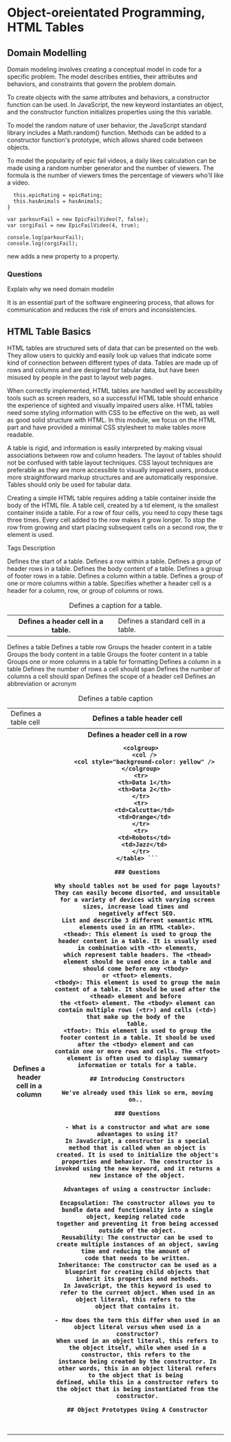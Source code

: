 # Object-oreientated Programming, HTML Tables

## Domain Modelling

Domain modeling involves creating a conceptual model in code for a specific problem. The model describes entities, their 
attributes and behaviors, and constraints that govern the problem domain.

To create objects with the same attributes and behaviors, a constructor function can be used. In JavaScript, 
the new keyword instantiates an object, and the constructor function initializes properties using the this variable.

To model the random nature of user behavior, the JavaScript standard library includes a Math.random() function. Methods can 
be added to a constructor function's prototype, which allows shared code between objects.

To model the popularity of epic fail videos, a daily likes calculation can be made using a random number generator and the 
number of viewers. The formula is the number of viewers times the percentage of viewers who'll like a video.

``` var EpicFailVideo = function(epicRating, hasAnimals) {
  this.epicRating = epicRating;
  this.hasAnimals = hasAnimals;
}

var parkourFail = new EpicFailVideo(7, false);
var corgiFail = new EpicFailVideo(4, true);

console.log(parkourFail);
console.log(corgiFail); 

```

new adds a new property to a property.

### Questions

Explain why we need domain modelin

It is an essential part of the software engineering process, that allows for communication and reduces the risk of errors and
inconsistencies. 

## HTML Table Basics

HTML tables are structured sets of data that can be presented on the web. They allow users to quickly and easily look up 
values that indicate some kind of connection between different types of data. Tables are made up of rows and columns and 
are designed for tabular data, but have been misused by people in the past to layout web pages.

When correctly implemented, HTML tables are handled well by accessibility tools such as screen readers, so a successful 
HTML table should enhance the experience of sighted and visually impaired users alike. HTML tables need some styling 
information with CSS to be effective on the web, as well as good solid structure with HTML. In this module, we focus on 
the HTML part and have provided a minimal CSS stylesheet to make tables more readable.

A table is rigid, and information is easily interpreted by making visual associations between row and column headers. 
The layout of tables should not be confused with table layout techniques. CSS layout techniques are preferable as they are 
more accessible to visually impaired users, produce more straightforward markup structures and are automatically responsive. 
Tables should only be used for tabular data.

Creating a simple HTML table requires adding a table container inside the body of the HTML file. A table cell, created by a
td element, is the smallest container inside a table. For a row of four cells, you need to copy these tags three times. 
Every cell added to the row makes it grow longer. To stop the row from growing and start placing subsequent cells on a 
second row, the tr element is used.

Tags	Description
<table>	Defines the start of a table.
<tr>	Defines a row within a table.
<th>	Defines a header cell in a table.
<td>	Defines a standard cell in a table.
<caption>	Defines a caption for a table.
<thead>	Defines a group of header rows in a table.
<tbody>	Defines the body content of a table.
<tfoot>	Defines a group of footer rows in a table.
<col>	Defines a column within a table.
<colgroup>	Defines a group of one or more columns within a table.
<scope>	Specifies whether a header cell is a header for a column, row, or group of columns or rows.

<table>	Defines a table
<tr>	Defines a table row
<td>	Defines a table cell
<th>	Defines a table header cell
<caption>	Defines a table caption
<thead>	Groups the header content in a table
<tbody>	Groups the body content in a table
<tfoot>	Groups the footer content in a table
<colgroup>	Groups one or more columns in a table for formatting
<col>	Defines a column in a table
<rowspan>	Defines the number of rows a cell should span
<colspan>	Defines the number of columns a cell should span
<scope>	Defines the scope of a header cell
<abbr>	Defines an abbreviation or acronym
<th scope="col">	Defines a header cell in a column
<th scope="row">	Defines a header cell in a row

``` <table>
  <colgroup>
    <col />
    <col style="background-color: yellow" />
  </colgroup>
  <tr>
    <th>Data 1</th>
    <th>Data 2</th>
  </tr>
  <tr>
    <td>Calcutta</td>
    <td>Orange</td>
  </tr>
  <tr>
    <td>Robots</td>
    <td>Jazz</td>
  </tr>
</table> ```

### Questions

Why should tables not be used for page layouts?
They can easily become disorted, and unsuitable for a variety of devices with varying screen sizes, increase load times and 
negatively affect SEO.
List and describe 3 different semantic HTML elements used in an HTML <table>.
<thead>: This element is used to group the header content in a table. It is usually used in combination with <th> elements,
which represent table headers. The <thead> element should be used once in a table and should come before any <tbody> 
or <tfoot> elements.
<tbody>: This element is used to group the main content of a table. It should be used after the <thead> element and before 
the <tfoot> element. The <tbody> element can contain multiple rows (<tr>) and cells (<td>) that make up the body of the 
table.
<tfoot>: This element is used to group the footer content in a table. It should be used after the <tbody> element and can 
contain one or more rows and cells. The <tfoot> element is often used to display summary information or totals for a table.

## Introducing Constructors

We've already used this link so erm, moving on.. 

### Questions

- What is a constructor and what are some advantages to using it?
In JavaScript, a constructor is a special method that is called when an object is created. It is used to initialize the object's properties and behavior. The constructor is invoked using the new keyword, and it returns a new instance of the object.

Advantages of using a constructor include:

Encapsulation: The constructor allows you to bundle data and functionality into a single object, keeping related code 
together and preventing it from being accessed outside of the object.
Reusability: The constructor can be used to create multiple instances of an object, saving time and reducing the amount of 
code that needs to be written.
Inheritance: The constructor can be used as a blueprint for creating child objects that inherit its properties and methods.
In JavaScript, the this keyword is used to refer to the current object. When used in an object literal, this refers to the 
object that contains it.

- How does the term this differ when used in an object literal versus when used in a constructor?
When used in an object literal, this refers to the object itself, while when used in a constructor, this refers to the 
instance being created by the constructor. In other words, this in an object literal refers to the object that is being 
defined, while this in a constructor refers to the object that is being instantiated from the constructor.
  
## Object Prototypes Using A Constructor


